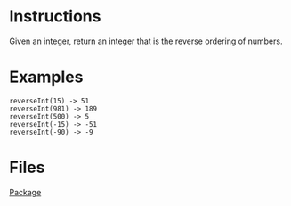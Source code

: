 # Instructions
Given an integer, return an integer that is the reverse ordering of numbers.

# Examples
```
reverseInt(15) -> 51
reverseInt(981) -> 189
reverseInt(500) -> 5
reverseInt(-15) -> -51
reverseInt(-90) -> -9

```

# Files
[Package](.)
